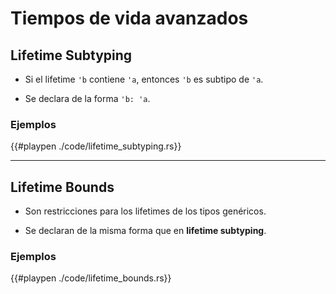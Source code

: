 # Tiempos de vida avanzados

## Lifetime Subtyping

- Si el lifetime `'b` contiene `'a`, entonces `'b` es subtipo de `'a`.

- Se declara de la forma `'b: 'a`.

### Ejemplos

{{#playpen ./code/lifetime_subtyping.rs}}

---

## Lifetime Bounds

- Son restricciones para los lifetimes de los tipos genéricos.

- Se declaran de la misma forma que en __lifetime subtyping__.

### Ejemplos

{{#playpen ./code/lifetime_bounds.rs}}
